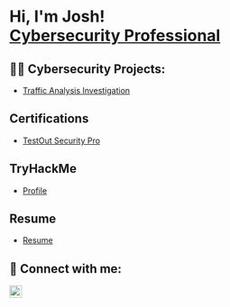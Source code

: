 <h1>Hi, I'm Josh! <br/><a href="https://www.linkedin.com/in/joshua-hesch">Cybersecurity Professional</a></h1>

<h2>👨‍💻 Cybersecurity Projects:</h2>

- [Traffic Analysis Investigation](https://github.com/joshuahesch/Traffic-Analysis)

<h2>Certifications</h2>

- [TestOut Security Pro](https://certification.testout.com/verifycert/6-2C6-NFXF9)

<h2>TryHackMe</h2>

- [Profile](https://tryhackme.com/p/JoshuaHesch)

<h2>Resume</h2>

- [Resume](https://github.com/joshuahesch/Resume/blob/main/JoshuaHeschResume.pdf)

<h2> 🤳 Connect with me:</h2>

[<img align="left" alt="JoshMadakor | LinkedIn" width="22px" src="https://user-images.githubusercontent.com/122753132/212734827-4a348f47-5ec8-4f91-a487-49e5cbdf9664.png" />][linkedin]

[linkedin]: https://www.linkedin.com/in/joshua-hesch/
